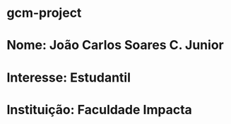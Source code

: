 # gcm-project

# Nome: João Carlos Soares C. Junior

# Interesse: Estudantil

# Instituição: Faculdade Impacta
